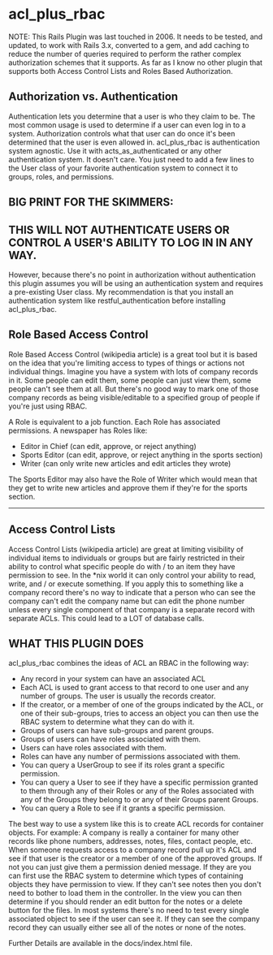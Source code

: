 # acl\_plus\_rbac


NOTE: This Rails Plugin was last touched in 2006. It needs to be tested,
and updated, to work with Rails 3.x, converted to a gem, and add caching to reduce the number
of queries required to perform the rather complex authorization schemes
that it supports. As far as I know no other plugin that supports both
Access Control Lists and Roles Based Authorization.


## Authorization vs. Authentication
Authentication lets you determine that a user is who they claim to be. The most common usage is used to determine if a user can even log in to a system. Authorization controls what that user can do once it's been determined that the user
is even allowed in. acl_plus_rbac is authentication system agnostic. Use it with acts_as_authenticated or any other authentication system. It doesn't care. You just need to add a few lines to the User class of your favorite authentication system to connect it to groups, roles, and permissions.

## BIG PRINT FOR THE SKIMMERS:

## THIS WILL NOT AUTHENTICATE USERS OR CONTROL A USER'S ABILITY TO LOG IN IN ANY WAY.

However, because there's no point in authorization without authentication this plugin assumes you will be using an authentication system and requires a pre-existing User class. My recommendation is that you install an authentication system like restful\_authentication before installing acl\_plus\_rbac.


## Role Based Access Control


Role Based Access Control (wikipedia article) is a great tool but it is based on the idea that you're limiting access to
types of things or actions not individual things. Imagine you have a system with lots of company records in it. Some people can edit them, some people can just view them, some people can't see them at all. But there's no good way to mark one of those company records as being visible/editable to a specified group of people if you're just using RBAC.

A Role is equivalent to a job function. Each Role has associated permissions. A newspaper has Roles like:

* Editor in Chief (can edit, approve, or reject anything)
* Sports Editor (can edit, approve, or reject anything in the sports section)
* Writer (can only write new articles and edit articles they wrote)

The Sports Editor may also have the Role of Writer which would mean that they get to write new articles and approve them if they're for the sports section.

----

## Access Control Lists

Access Control Lists (wikipedia article) are great at limiting visibility of individual items to individuals or groups
but are fairly restricted in their ability to control what specific people do with / to an item they have permission to see. In the \*nix world it can only control your ability to read, write, and / or execute something. If you apply this to something like a company record there's no way to indicate that a person who can see the company can't edit the company name but can edit the phone number unless every single component of that company is a separate record with separate ACLs. This could lead to a LOT of database calls.


## WHAT THIS PLUGIN DOES

acl\_plus\_rbac combines the ideas of ACL an RBAC in the following way:

* Any record in your system can have an associated ACL
* Each ACL is used to grant access to that record to one user and any number of groups. The user is usually the records creator.
* If the creator, or a member of one of the groups indicated by the ACL, or one of their sub-groups, tries to access an object you can then use the RBAC system to determine what they can do with it.
* Groups of users can have sub-groups and parent groups.
* Groups of users can have roles associated with them.
* Users can have roles associated with them.
* Roles can have any number of permissions associated with them.
* You can query a UserGroup to see if its roles grant a specific permission.
* You can query a User to see if they have a specific permission granted to them through any of their Roles or any of the Roles associated with any of the Groups they belong to or any of their Groups parent Groups.
* You can query a Role to see if it grants a specific permission.

The best way to use a system like this is to create ACL records for container objects. For example: A company is really a container for many other records like phone numbers, addresses, notes, files, contact people, etc. When someone requests access to a company record pull up it's ACL and see if that user is the creator or a member of one of the approved groups. If not you can just give them a permission denied message. If they are you can first use the RBAC system to determine which types of containing objects they have permission to view. If they can't see notes then you don't need to bother to load them in the controller. In the view you can then determine if you should render an edit button for the notes or a delete button for the files. In most systems there's no need to test every single associated object to see if the user can see it. If they can see the company record they can usually either see all of the notes or none of the notes.


Further Details are available in the docs/index.html file.
